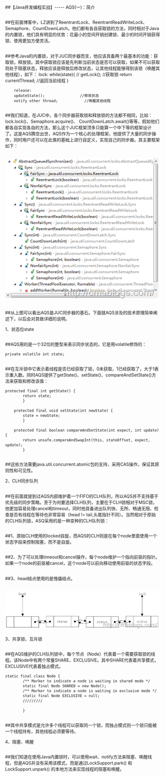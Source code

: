 ##【Java并发编程实战】----- AQS(一)：简介

##
##在前面博客中，LZ讲到了ReentrantLock、ReentrantReadWriteLock、Semaphore、CountDownLatch，他们都有各自获取锁的方法，同时相对于Java的内置锁，他们具有明显的优势：花最小的空间开销创建锁、最少的时间开销获得锁、使用更加方便灵活。  

##
##参考Java的内置锁，对于JUC同步器而言，他应该具备两个最基本的功能：获取锁，释放锁。其中获取锁应该是先判断当前状态是否可以获取，如果不可以获取则处于阻塞状态，释放应该是释放后修改状态，让其他线程能够得到该锁（唤醒其他线程），如下：     	lock:
        while(state){                //
            getLock();            //获取锁
            return currentThread;        //返回当前线程
        	}
        
        release:
        updateState();                //修改状态    
        notify other thread;            //唤醒其他线程




##
##我们知道，在JUC中，各个同步器获取锁和释放锁的方法都不相同，比如：lock.lock()、Semaphore.acquire()、 CountDownLatch.await()等等，假如他们都各自实现各自的方法，那么这个JUC框架顶多只能算一个中下等的框架设计了。这是AQS腾空出世，AQS作为一个核心的处理框架，他提供了大量的同步操作，同时用户还可以在此类的基础上进行自定义，实现自己的同步器。其主要框架如下：



##
## ![Alt text](../md/img/381060-20151217174256240-1550186315.png)



##
##从上图可以看出AQS是JUC同步器的基石。下面就AQS涉及的技术原理简单阐述下，以后会对其做详细的说明。

1、状态位state



##
##AQS用的是一个32位的整型来表示同步状态的，它是用volatile修饰的：


  	private volatile int state;




##
##在互斥锁中它表示着线程是否已经获取了锁，0未获取，1已经获取了，大于1表示重入数。同时AQS提供了getState()、setState()、compareAndSetState()方法来获取和修改该值：


  	protected final int getState() {
            return state;
        	}
        
        protected final void setState(int newState) {
            state = newState;
        	}
        
        protected final boolean compareAndSetState(int expect, int update) {
            return unsafe.compareAndSwapInt(this, stateOffset, expect, update);
        	}




##
##这些方法需要java.util.concurrent.atomic包的支持，采用CAS操作，保证其原则性和可见性。

2、CLH同步队列



##
##在前面就提到过AQS内部维护着一个FIFO的CLH队列，所以AQS并不支持基于优先级的同步策略。至于为何要选择CLH队列，主要在于CLH锁相对于MSC锁，他更加容易处理cancel和timeout，同时他具备进出队列快、无所、畅通无阻、检查是否有线程在等待也非常容易（head != tail,头尾指针不同）。当然相对于原始的CLH队列锁，ASQ采用的是一种变种的CLH队列锁：



##
##1、原始CLH使用的locked自旋，而AQS的CLH则是在每个node里面使用一个状态字段来控制阻塞，而不是自旋。



##
##2、为了可以处理timeout和cancel操作，每个node维护一个指向前驱的指针。如果一个node的前驱被cancel，这个node可以前向移动使用前驱的状态字段。



##
##3、head结点使用的是傀儡结点。



##
## ![Alt text](../md/img/381060-20151217174258427-2065565070.jpg)

3、共享锁、互斥锁



##
##在AQS维护的CLH队列锁中，每个节点（Node）代表着一个需要获取锁的线程。该Node中有两个常量SHARE、EXCLUSIVE。其中SHARE代表着共享模式，EXCLUSIVE代表着独占模式。


  	static final class Node {
            /** Marker to indicate a node is waiting in shared mode */
            static final Node SHARED = new Node();
            /** Marker to indicate a node is waiting in exclusive mode */
            static final Node EXCLUSIVE = null;
            /////////

        	}




##
##其中共享模式是允许多个线程可以获取同一个锁，而独占模式则一个锁只能被一个线程持有，其他线程必须要等待。

4、阻塞、唤醒



##
##我们知道在使用Java内置锁时，可以使用wait、notify方法来阻塞、唤醒线程，但是AQS并没有采用该模式，而是通过LockSupport.park() 和 LockSupport.unpark() 的本地方法来实现线程的阻塞和唤醒。